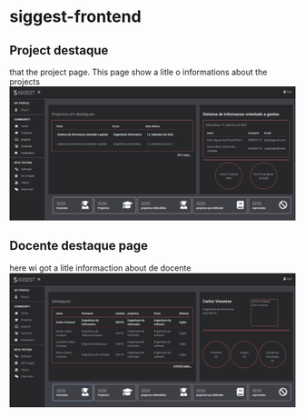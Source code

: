 # siggest-frontend

## Project destaque
that the project page. This page show a litle o informations about the projects
![alt text](src/vendor/img/project-page.png)

## Docente destaque page
here wi got a litle informaction about de docente
![alt text](src/vendor/img/docente-destaque-page.png)